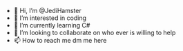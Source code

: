 - 👋 Hi, I’m @JediHamster
- 👀 I’m interested in coding
- 🌱 I’m currently learning C#
- 💞️ I’m looking to collaborate on who ever is willing to help
- 📫 How to reach me dm me here

<!---
JediHamster/JediHamster is a ✨ special ✨ repository because its `README.md` (this file) appears on your GitHub profile.
You can click the Preview link to take a look at your changes.
--->
